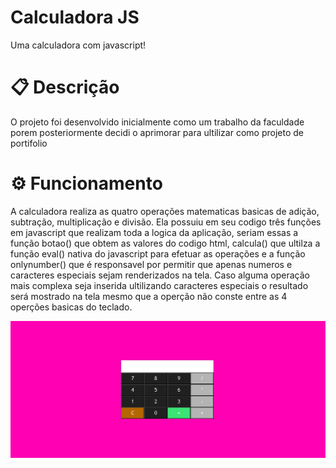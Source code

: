 # Calculadora JS
Uma calculadora com javascript!

# 📋 Descrição
O projeto foi desenvolvido inicialmente como um trabalho da faculdade porem posteriormente decidi o aprimorar para ultilizar como projeto de portifolio

# ⚙️ Funcionamento

A calculadora realiza as quatro operações matematicas basicas de adição, subtração, multiplicação e divisão. Ela possuiu em seu codigo três funções em javascript que realizam toda a logica da aplicação, seriam essas a função botao() que obtem as valores do codigo html, calcula() que ultilza a função eval() nativa do javascript para efetuar as operações e a função onlynumber() que é responsavel por permitir que apenas numeros e caracteres especiais sejam renderizados na tela. Caso alguma operação mais complexa seja inserida ultilizando caracteres especiais o resultado será mostrado na tela mesmo que a operção não conste entre as 4 operções basicas do teclado.

<img src="imgs/calculadora.png"/>
